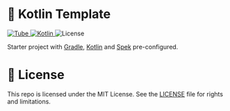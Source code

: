 # 🛫 Kotlin Template

[ ![Tube](https://jenkins.log-g.co/buildStatus/icon?job=phatblat/KotlinTemplate/master) ](https://jenkins.log-g.co/job/phatblat/job/KotlinTemplate/job/master/)
[ ![Kotlin](https://img.shields.io/badge/language-kotlin%201.2-orange.svg) ](https://kotlinlang.org/)
![License](https://img.shields.io/badge/license-MIT-blue.svg)

Starter project with [Gradle](https://gradle.org/), [Kotlin](https://kotlinlang.org/) and [Spek](http://spekframework.org/) pre-configured.

# 📄 License

This repo is licensed under the MIT License. See the [LICENSE](LICENSE.md) file for rights and limitations.
